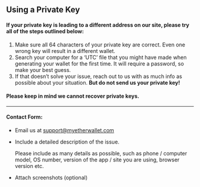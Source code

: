 ## Using a Private Key

#### If your private key is leading to a different address on our site, please try all of the steps outlined below:

1. Make sure all 64 characters of your private key are correct. Even one wrong key will result in a different wallet.
2. Search your computer for a ‘UTC’ file that you might have made when generating your wallet for the first time. It will require a password, so make your best guess.
3. If that doesn’t solve your issue, reach out to us with as much info as possible about your situation. **But do not send us your private key!**

#### Please keep in mind we cannot recover private keys.

* * *

#### Contact Form:

- Email us at support@myetherwallet.com

- <p>Include a detailed description of the issue.</p>
  <note>Please include as many details as possible, such as phone / computer model, OS number, version of the app / site you are using, browser version etc.</note>

- Attach screenshots (optional)
